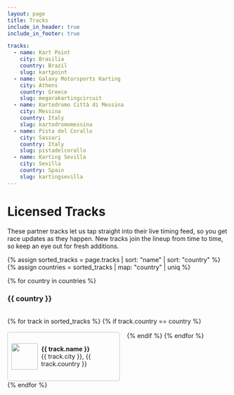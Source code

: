 ```yaml
---
layout: page
title: Tracks
include_in_header: true
include_in_footer: true

tracks:
  - name: Kart Point
    city: Brasilia
    country: Brazil
    slug: kartpoint
  - name: Galaxy Motorsports Karting
    city: Athens
    country: Greece
    slug: megarakartingcircuit
  - name: Kartodromo Città di Messina
    city: Messina
    country: Italy
    slug: kartodromomessina
  - name: Pista del Corallo
    city: Sassari
    country: Italy
    slug: pistadelcorallo
  - name: Karting Sevilla
    city: Sevilla
    country: Spain
    slug: kartingsevilla
---
```


# Licensed Tracks

These partner tracks let us tap straight into their live timing feed, so you get race updates as they happen. New tracks join the lineup from time to time, so keep an eye out for fresh additions.

<style>
    .tr_container {
        display: flex;
        flex-wrap: wrap;
        gap: 16px;
        padding-top: 16px;
    }
    .tr_track {
        display: flex;
        align-items: center;
        gap: 8px;
        padding: 8px;
        width: 238px;
        height: 94px;
        border: 1px solid rgb(185, 198, 212);
        border-radius: 5px;
    }
    .tr_logo {
        width: 60px;
        height: 60px;
    }
</style>

{% assign sorted_tracks = page.tracks | sort: "name" | sort: "country" %}
{% assign countries = sorted_tracks | map: "country" | uniq %}

{% for country in countries %}

### {{ country }}

<div class="tr_container">
    {% for track in sorted_tracks %}
        {% if track.country == country %}
        <div class="tr_track">
            <img class="tr_logo" src="/assets/tracks/{{ track.slug }}.jpg" />
            <span><strong>{{ track.name }}</strong><br>{{ track.city }}, {{ track.country }}</span>
        </div>
        {% endif %}
    {% endfor %}
</div>
{% endfor %}
